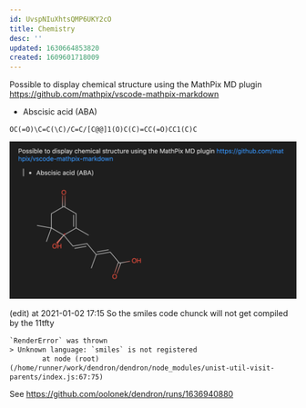 ```yaml
---
id: UvspNIuXhtsQMP6UKY2cO
title: Chemistry
desc: ''
updated: 1630664853820
created: 1609601718009
---
```


Possible to display chemical structure using the MathPix MD plugin https://github.com/mathpix/vscode-mathpix-markdown 

- Abscisic acid (ABA)

```smiles
OC(=O)\C=C(\C)/C=C/[C@@]1(O)C(C)=CC(=O)CC1(C)C
```


![](/assets/images/2021-01-02-16-42-20.png)


(edit) at 2021-01-02 17:15 So the smiles code chunck will not get compiled by the 11tfty 

````
`RenderError` was thrown
> Unknown language: `smiles` is not registered
        at node (root) (/home/runner/work/dendron/dendron/node_modules/unist-util-visit-parents/index.js:67:75)

````

See https://github.com/oolonek/dendron/runs/1636940880




